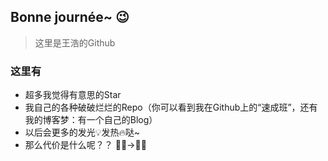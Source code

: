## Bonne journée~ 😉
> 这里是王浩的Github

### 这里有
- 超多我觉得有意思的Star
- 我自己的各种破破烂烂的Repo（你可以看到我在Github上的“速成班”，还有我的博客梦：有一个自己的Blog）
- 以后会更多的发光💡发热🔥哒~
- 那么代价是什么呢？？ 👨‍🦱->👨‍🦲 
